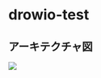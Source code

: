 # drowio-test
## アーキテクチャ図

[![](./アーキテクチャ図.drawio.png)](https://app.diagrams.net/#Hyoshihito-tatano%2Fdrowio-test%2Fmain%2FUntitled%20Diagram.drawio)
